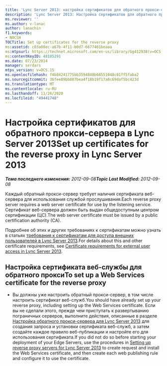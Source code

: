 ```yaml
---
title: 'Lync Server 2013: настройка сертификатов для обратного прокси-сервера'
description: 'Lync Server 2013: Настройка сертификатов для обратного прокси-сервера.'
ms.reviewer: ''
ms.author: v-lanac
author: lanachin
f1.keywords:
- NOCSH
TOCTitle: Set up certificates for the reverse proxy
ms:assetid: c03a08ec-a67b-4f11-b0d7-6677461beaaa
ms:mtpsurl: https://technet.microsoft.com/en-us/library/Gg412938(v=OCS.15)
ms:contentKeyID: 48185291
ms.date: 07/23/2014
manager: serdars
mtps_version: v=OCS.15
ms.openlocfilehash: f4b84241775bb3594840b68551048c01ff5faba2
ms.sourcegitcommit: 36fee89bb887bea4f18b19f17a8c69daf5bc423d
ms.translationtype: MT
ms.contentlocale: ru-RU
ms.lasthandoff: 11/26/2020
ms.locfileid: "49441748"
---
```

# <a name="set-up-certificates-for-the-reverse-proxy-in-lync-server-2013"></a><span data-ttu-id="a6487-103">Настройка сертификатов для обратного прокси-сервера в Lync Server 2013</span><span class="sxs-lookup"><span data-stu-id="a6487-103">Set up certificates for the reverse proxy in Lync Server 2013</span></span>

<div data-xmlns="http://www.w3.org/1999/xhtml">

<div class="topic" data-xmlns="http://www.w3.org/1999/xhtml" data-msxsl="urn:schemas-microsoft-com:xslt" data-cs="https://msdn.microsoft.com/">

<div data-asp="https://msdn2.microsoft.com/asp">



</div>

<div id="mainSection">

<div id="mainBody"><span data-ttu-id="a6487-104">

<span> </span></span><span class="sxs-lookup"><span data-stu-id="a6487-104">

<span> </span></span></span>

<span data-ttu-id="a6487-105">_**Тема последнего изменения:** 2012-09-08_</span><span class="sxs-lookup"><span data-stu-id="a6487-105">_**Topic Last Modified:** 2012-09-08_</span></span>

<span data-ttu-id="a6487-106">Каждый обратный прокси-сервер требует наличия сертификата веб-сервера для использования службой прослушивания.</span><span class="sxs-lookup"><span data-stu-id="a6487-106">Each reverse proxy server requires a web server certificate for use by the listening service.</span></span> <span data-ttu-id="a6487-107">Сертификат веб-сервера должен быть выдан общедоступным центром сертификации (ЦС).</span><span class="sxs-lookup"><span data-stu-id="a6487-107">The web server certificate must be issued by a public certification authority (CA).</span></span>

<span data-ttu-id="a6487-108">Подробнее об этих и других требованиях к сертификатам можно узнать в статьях [требования к сертификатам для доступа внешних пользователей в Lync Server 2013](lync-server-2013-certificate-requirements-for-external-user-access.md).</span><span class="sxs-lookup"><span data-stu-id="a6487-108">For details about this and other certificate requirements, see [Certificate requirements for external user access in Lync Server 2013](lync-server-2013-certificate-requirements-for-external-user-access.md).</span></span>

<div>

## <a name="to-set-up-a-web-services-certificate-for-the-reverse-proxy"></a><span data-ttu-id="a6487-109">Настройка сертификата веб-службы для обратного прокси</span><span class="sxs-lookup"><span data-stu-id="a6487-109">To set up a Web Services certificate for the reverse proxy</span></span>

  - <span data-ttu-id="a6487-110">Вы должны уже настроить обратный прокси-сервер, в том числе настроить сертификат веб-служб.</span><span class="sxs-lookup"><span data-stu-id="a6487-110">You should have already set up your reverse proxy, including setting up the Web Services certificate.</span></span> <span data-ttu-id="a6487-111">Если вы не сделали этого, прежде чем приступать к развертыванию пограничных серверов, выполните действия, описанные в разделе [Настройка обратного прокси-сервера для Lync Server 2013](lync-server-2013-setting-up-reverse-proxy-servers.md) для создания запроса и установки сертификата веб-служб, а затем создайте каждое правило веб-публикации и настройте его для использования сертификата.</span><span class="sxs-lookup"><span data-stu-id="a6487-111">If you did not do so before starting your deployment of your Edge Servers, use the procedures in [Setting up reverse proxy servers for Lync Server 2013](lync-server-2013-setting-up-reverse-proxy-servers.md) to create request and install the Web Services certificate, and then create each web publishing rule and configure it to use the certificate.</span></span>

<span data-ttu-id="a6487-112"></div>

</div>

<span> </span>

</div>

</div>

</span><span class="sxs-lookup"><span data-stu-id="a6487-112"></div>

</div>

<span> </span>

</div>

</div>

</span></span></div>

